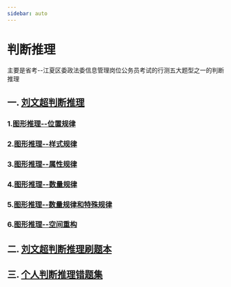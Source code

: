 ```yaml
---
sidebar: auto
---
```


# 判断推理

主要是省考--江夏区委政法委信息管理岗位公务员考试的行测五大题型之一的判断推理

## 一.  [刘文超判断推理](https://www.bilibili.com/video/BV12t4115735/?spm_id_from=333.337.search-card.all.click&vd_source=9978ee19b8275eb2dd1ba355f79d4617 "哔哩哔哩教学视频")
### 1.[图形推理--位置规律](/examinationStudy/measurementTest/reasoningJudge/刘文超判断推理/1.图形推理--位置规律.html "图推-位置")

### 2.[图形推理--样式规律](/examinationStudy/measurementTest/reasoningJudge/刘文超判断推理/2.图形推理--样式规律.html "图推-样式")

### 3.[图形推理--属性规律](/examinationStudy/measurementTest/reasoningJudge/刘文超判断推理/3.图形推理--属性规律.html "图推-属性")

### 4.[图形推理--数量规律](/examinationStudy/measurementTest/reasoningJudge/刘文超判断推理/4.图形推理--数量规律.html "图推-样式和属性")

### 5.[图形推理--数量规律和特殊规律](/examinationStudy/measurementTest/reasoningJudge/刘文超判断推理/5.图形推理--数量规律和特殊规律.html "图推-样式和属性")

### 6.[图形推理--空间重构](/examinationStudy/measurementTest/reasoningJudge/刘文超判断推理/6.图形推理--空间重构.html "图推-空间重构")


## 二.  [刘文超判断推理刷题本](https://www.bilibili.com/video/BV12t4115735/?spm_id_from=333.337.search-card.all.click&vd_source=9978ee19b8275eb2dd1ba355f79d4617 "哔哩哔哩教学视频")


## 三. [个人判断推理错题集](/examinationStudy/measurementTest/reasoningJudge/个人判断推理错题集/ "判断推理-错题整理")
